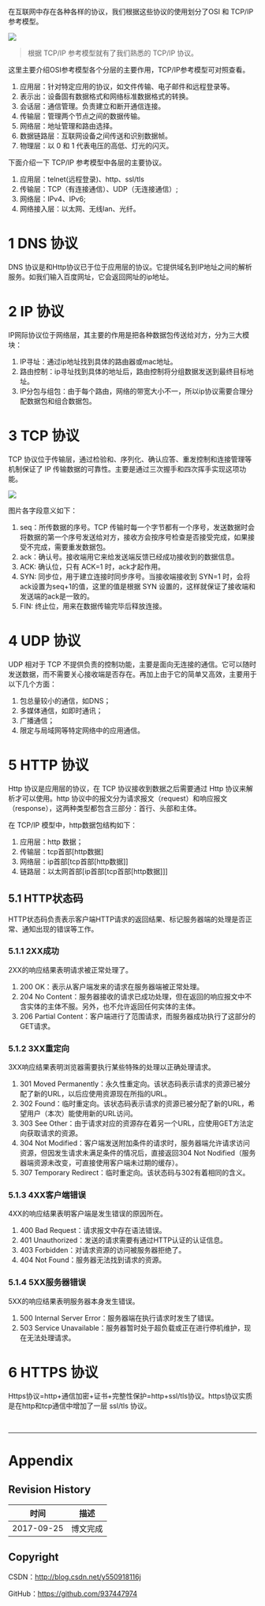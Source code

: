 在互联网中存在各种各样的协议，我们根据这些协议的使用划分了OSI 和 TCP/IP 参考模型。

![](https://raw.githubusercontent.com/937447974/Blog/master/Resources/2017092408.png)

> 根据 TCP/IP 参考模型就有了我们熟悉的 TCP/IP 协议。

这里主要介绍OSI参考模型各个分层的主要作用，TCP/IP参考模型可对照查看。

1. 应用层：针对特定应用的协议，如文件传输、电子邮件和远程登录等。
2. 表示出：设备固有数据格式和网络标准数据格式的转换。
3. 会话层：通信管理。负责建立和断开通信连接。
4. 传输层：管理两个节点之间的数据传输。
5. 网络层：地址管理和路由选择。
6. 数据链路层：互联网设备之间传送和识别数据帧。
7. 物理层：以 0 和 1 代表电压的高低、灯光的闪灭。

下面介绍一下 TCP/IP 参考模型中各层的主要协议。

1. 应用层：telnet(远程登录)、http、ssl/tls
2. 传输层：TCP（有连接通信）、UDP（无连接通信）;
3. 网络层：IPv4、IPv6;
4. 网络接入层：以太网、无线lan、光纤。

# 1 DNS 协议

DNS 协议是和Http协议已于位于应用层的协议。它提供域名到IP地址之间的解析服务。如我们输入百度网址，它会返回网址的ip地址。

# 2 IP 协议

IP网际协议位于网络层，其主要的作用是把各种数据包传送给对方，分为三大模块：

1. IP寻址：通过ip地址找到具体的路由器或mac地址。
2. 路由控制：ip寻址找到具体的地址后，路由控制将分组数据发送到最终目标地址。
3. IP分包与组包：由于每个路由，网络的带宽大小不一，所以ip协议需要合理分配数据包和组合数据包。

# 3 TCP 协议

TCP 协议位于传输层，通过检验和、序列化、确认应答、重发控制和连接管理等机制保证了 IP 传输数据的可靠性。主要是通过三次握手和四次挥手实现这项功能。

![](https://raw.githubusercontent.com/937447974/Blog/master/Resources/2017092409.png)

图片各字段意义如下：

1. seq：所传数据的序号。TCP 传输时每一个字节都有一个序号，发送数据时会将数据的第一个序号发送给对方，接收方会按序号检查是否接受完成，如果接受不完成，需要重发数据包。
2. ack：确认号。接收端用它来给发送端反馈已经成功接收到的数据信息。
3. ACK: 确认位，只有 ACK=1 时，ack才起作用。
4. SYN: 同步位，用于建立连接时同步序号。当接收端接收到 SYN=1 时，会将ack设置为seq+1的值，这里的值是根据 SYN 设置的，这样就保证了接收端和发送端的ack是一致的。
5. FIN: 终止位，用来在数据传输完毕后释放连接。

# 4 UDP 协议

UDP 相对于 TCP 不提供负责的控制功能，主要是面向无连接的通信。它可以随时发送数据，而不需要关心接收端是否存在。再加上由于它的简单又高效，主要用于以下几个方面：

1. 包总量较小的通信，如DNS；
2. 多媒体通信，如即时通讯；
3. 广播通信；
4. 限定与局域网等特定网络中的应用通信。

# 5 HTTP 协议

Http 协议是应用层的协议，在 TCP 协议接收到数据之后需要通过 Http 协议来解析才可以使用。http 协议中的报文分为请求报文（request）和响应报文（response），这两种类型都包含三部分：首行、头部和主体。

在 TCP/IP 模型中，http数据包结构如下：

1. 应用层：http 数据；
2. 传输层：tcp首部[http数据]
3. 网络层：ip首部[tcp首部[http数据]]
4. 链路层：以太网首部[ip首部[tcp首部[http数据]]]

## 5.1 HTTP状态码

HTTP状态码负责表示客户端HTTP请求的返回结果、标记服务器端的处理是否正常、通知出现的错误等工作。

### 5.1.1 2XX成功

2XX的响应结果表明请求被正常处理了。

1. 200 OK：表示从客户端发来的请求在服务器端被正常处理。
2. 204 No Content：服务器接收的请求已成功处理，但在返回的响应报文中不含实体的主体不服。另外，也不允许返回任何实体的主体。
3. 206 Partial Content：客户端进行了范围请求，而服务器成功执行了这部分的GET请求。

### 5.1.2 3XX重定向

3XX响应结果表明浏览器需要执行某些特殊的处理以正确处理请求。

1. 301 Moved Permanently：永久性重定向。该状态码表示请求的资源已被分配了新的URL，以后应使用资源现在所指的URL。
2. 302 Found：临时重定向。该状态码表示请求的资源已被分配了新的URL，希望用户（本次）能使用新的URL访问。
3. 303 See Other：由于请求对应的资源存在着另一个URL，应使用GET方法定向获取请求的资源。
4. 304 Not Modified：客户端发送附加条件的请求时，服务器端允许请求访问资源，但因发生请求未满足条件的情况后，直接返回304 Not Nodified（服务器端资源未改变，可直接使用客户端未过期的缓存）。
5. 307 Temporary Redirect：临时重定向。该状态码与302有着相同的含义。

### 5.1.3 4XX客户端错误

4XX的响应结果表明客户端是发生错误的原因所在。

1. 400 Bad Request：请求报文中存在语法错误。
2. 401 Unauthorized：发送的请求需要有通过HTTP认证的认证信息。
3. 403 Forbidden：对请求资源的访问被服务器拒绝了。
4. 404 Not Found：服务器无法找到请求的资源。

### 5.1.4 5XX服务器错误

5XX的响应结果表明服务器本身发生错误。

1. 500 Internal Server Error：服务器端在执行请求时发生了错误。
2. 503 Service Unavailable：服务器暂时处于超负载或正在进行停机维护，现在无法处理请求。

# 6 HTTPS 协议

Https协议=http+通信加密+证书+完整性保护=http+ssl/tls协议。https协议实质是在http和tcp通信中增加了一层 ssl/tls 协议。

&#160;

----------

# Appendix

## Revision History

| 时间 | 描述 |
| ---- | ---- |
| 2017-09-25 | 博文完成 |

## Copyright

CSDN：http://blog.csdn.net/y550918116j

GitHub：https://github.com/937447974